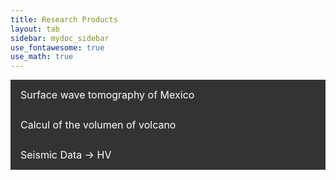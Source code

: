 ```yaml
---
title: Research Products
layout: tab
sidebar: mydoc_sidebar
use_fontawesome: true
use_math: true
---
```

<html>

<style>
.navbar1 {
  overflow: hidden;
  background-color: #333;
}

.navbar1 a {
  float: left;
  font-size: 16px;
  color: white;
  text-align: center;
  padding: 14px 16px;
  text-decoration: none;
}
</style>
<body>
<div class="navbar1">
  <a href="tomomex.html">Surface wave tomography of Mexico</a>
</div> 
<div class="navbar1">
  <a href="Volcalume.html"> Calcul of the volumen of volcano</a>
</div> 
<div class="navbar1">
  <a href="HV.html">Seismic Data -> HV</a>
</div> 
</body>


</html>


